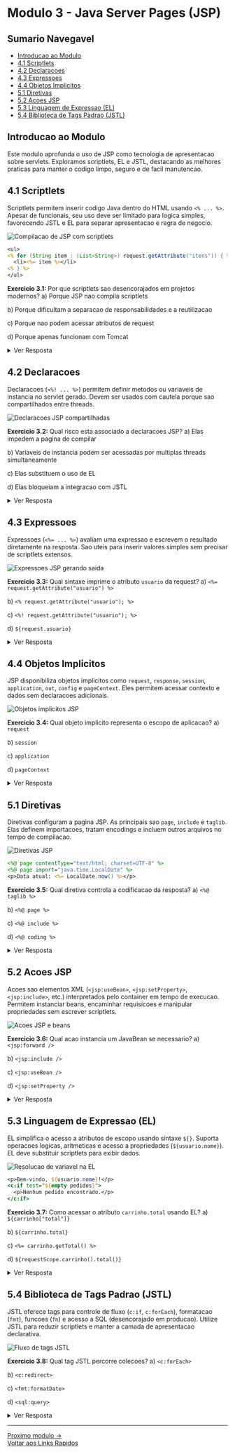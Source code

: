 # Modulo 3 - Java Server Pages (JSP)

## Sumario Navegavel
- [Introducao ao Modulo](#introducao-ao-modulo)
- [4.1 Scriptlets](#41-scriptlets)
- [4.2 Declaracoes](#42-declaracoes)
- [4.3 Expressoes](#43-expressoes)
- [4.4 Objetos Implicitos](#44-objetos-implicitos)
- [5.1 Diretivas](#51-diretivas)
- [5.2 Acoes JSP](#52-acoes-jsp)
- [5.3 Linguagem de Expressao (EL)](#53-linguagem-de-expressao-el)
- [5.4 Biblioteca de Tags Padrao (JSTL)](#54-biblioteca-de-tags-padrao-jstl)

## Introducao ao Modulo
Este modulo aprofunda o uso de JSP como tecnologia de apresentacao sobre servlets. Exploramos scriptlets, EL e JSTL, destacando as melhores praticas para manter o codigo limpo, seguro e de facil manutencao.

## 4.1 Scriptlets
Scriptlets permitem inserir codigo Java dentro do HTML usando `<% ... %>`. Apesar de funcionais, seu uso deve ser limitado para logica simples, favorecendo JSTL e EL para separar apresentacao e regra de negocio.

![Compilacao de JSP com scriptlets](../imagens/scriptlet_flow.svg)

```jsp
<ul>
<% for (String item : (List<String>) request.getAttribute("itens")) { %>
  <li><%= item %></li>
<% } %>
</ul>
```

**Exercicio 3.1:** Por que scriptlets sao desencorajados em projetos modernos?
a) Porque JSP nao compila scriptlets

b) Porque dificultam a separacao de responsabilidades e a reutilizacao

c) Porque nao podem acessar atributos de request

d) Porque apenas funcionam com Tomcat

<details>
<summary>Ver Resposta</summary>

**Resposta:** b) Porque dificultam a separacao de responsabilidades e a reutilizacao

**Explicacao:** Scriptlets misturam Java e HTML, reduzindo clareza e dificultando manutencao. Tecnicas mais modernas usam JSTL, EL e frameworks MVC.
</details>

## 4.2 Declaracoes
Declaracoes (`<%! ... %>`) permitem definir metodos ou variaveis de instancia no servlet gerado. Devem ser usados com cautela porque sao compartilhados entre threads.

![Declaracoes JSP compartilhadas](../imagens/declaracoes_jsp.svg)

**Exercicio 3.2:** Qual risco esta associado a declaracoes JSP?
a) Elas impedem a pagina de compilar

b) Variaveis de instancia podem ser acessadas por multiplas threads simultaneamente

c) Elas substituem o uso de EL

d) Elas bloqueiam a integracao com JSTL

<details>
<summary>Ver Resposta</summary>

**Resposta:** b) Variaveis de instancia podem ser acessadas por multiplas threads simultaneamente

**Explicacao:** Declaracoes sao convertidas em membros do servlet e compartilhadas; sem sincronizacao, podem ocorrer race conditions.
</details>

## 4.3 Expressoes
Expressoes (`<%= ... %>`) avaliam uma expressao e escrevem o resultado diretamente na resposta. Sao uteis para inserir valores simples sem precisar de scriptlets extensos.

![Expressoes JSP gerando saida](../imagens/expressoes_jsp.svg)

**Exercicio 3.3:** Qual sintaxe imprime o atributo `usuario` da request?
a) `<%= request.getAttribute("usuario") %>`

b) `<% request.getAttribute("usuario"); %>`

c) `<%! request.getAttribute("usuario"); %>`

d) `${request.usuario}`

<details>
<summary>Ver Resposta</summary>

**Resposta:** a) `<%= request.getAttribute("usuario") %>`

**Explicacao:** A sintaxe `<%=` imprime o resultado diretamente na resposta. Opcao d) utiliza EL, que tambem funciona, mas nao segue o formato de scriptlet.
</details>

## 4.4 Objetos Implicitos
JSP disponibiliza objetos implicitos como `request`, `response`, `session`, `application`, `out`, `config` e `pageContext`. Eles permitem acessar contexto e dados sem declaracoes adicionais.

![Objetos implicitos JSP](../imagens/objetos_implicitos_jsp.svg)

**Exercicio 3.4:** Qual objeto implicito representa o escopo de aplicacao?
a) `request`

b) `session`

c) `application`

d) `pageContext`

<details>
<summary>Ver Resposta</summary>

**Resposta:** c) `application`

**Explicacao:** `application` referencia o `ServletContext`, compartilhado por toda a aplicacao. `request` e por requisicao, `session` por usuario e `pageContext` por pagina.
</details>

## 5.1 Diretivas
Diretivas configuram a pagina JSP. As principais sao `page`, `include` e `taglib`. Elas definem importacoes, tratam encodings e incluem outros arquivos no tempo de compilacao.

![Diretivas JSP](../imagens/diretivas_jsp.svg)

```jsp
<%@ page contentType="text/html; charset=UTF-8" %>
<%@ page import="java.time.LocalDate" %>
<p>Data atual: <%= LocalDate.now() %></p>
```

**Exercicio 3.5:** Qual diretiva controla a codificacao da resposta?
a) `<%@ taglib %>`

b) `<%@ page %>`

c) `<%@ include %>`

d) `<%@ coding %>`

<details>
<summary>Ver Resposta</summary>

**Resposta:** b) `<%@ page %>`

**Explicacao:** A diretiva `page` permite definir `contentType`, `pageEncoding` e importacoes. `taglib` registra bibliotecas de tags, `include` inclui arquivos.
</details>

## 5.2 Acoes JSP
Acoes sao elementos XML (`<jsp:useBean>`, `<jsp:setProperty>`, `<jsp:include>`, etc.) interpretados pelo container em tempo de execucao. Permitem instanciar beans, encaminhar requisicoes e manipular propriedades sem escrever scriptlets.

![Acoes JSP e beans](../imagens/acoes_jsp.svg)

**Exercicio 3.6:** Qual acao instancia um JavaBean se necessario?
a) `<jsp:forward />`

b) `<jsp:include />`

c) `<jsp:useBean />`

d) `<jsp:setProperty />`

<details>
<summary>Ver Resposta</summary>

**Resposta:** c) `<jsp:useBean />`

**Explicacao:** `jsp:useBean` localiza ou cria um bean no escopo solicitado. `jsp:setProperty` atribui valores, `jsp:forward` encaminha requisicoes e `jsp:include` inclui recursos.
</details>

## 5.3 Linguagem de Expressao (EL)
EL simplifica o acesso a atributos de escopo usando sintaxe `${}`. Suporta operacoes logicas, aritmeticas e acesso a propriedades (`${usuario.nome}`). EL deve substituir scriptlets para exibir dados.

![Resolucao de variavel na EL](../imagens/el_diagrama_resolucao.svg)

```jsp
<p>Bem-vindo, ${usuario.nome}!</p>
<c:if test="${empty pedidos}">
  <p>Nenhum pedido encontrado.</p>
</c:if>
```

**Exercicio 3.7:** Como acessar o atributo `carrinho.total` usando EL?
a) `${carrinho["total"]}`

b) `${carrinho.total}`

c) `<%= carrinho.getTotal() %>`

d) `${requestScope.carrinho().total()}`

<details>
<summary>Ver Resposta</summary>

**Resposta:** b) `${carrinho.total}`

**Explicacao:** EL usa notacao ponto para acessar propriedades JavaBean. Opcao a) tambem funcionaria, mas notacao ponto e mais comum. Opcao c) e scriptlet; d) usa sintaxe invalida.
</details>

## 5.4 Biblioteca de Tags Padrao (JSTL)
JSTL oferece tags para controle de fluxo (`c:if`, `c:forEach`), formatacao (`fmt`), funcoes (`fn`) e acesso a SQL (desencorajado em producao). Utilize JSTL para reduzir scriptlets e manter a camada de apresentacao declarativa.

![Fluxo de tags JSTL](../imagens/fluxo_jstl_tags.svg)

**Exercicio 3.8:** Qual tag JSTL percorre colecoes?
a) `<c:forEach>`

b) `<c:redirect>`

c) `<fmt:formatDate>`

d) `<sql:query>`

<details>
<summary>Ver Resposta</summary>

**Resposta:** a) `<c:forEach>`

**Explicacao:** `c:forEach` itera listas e arrays, permitindo acesso a cada item. `c:redirect` redireciona, `fmt:formatDate` formata datas e `sql:query` executa SQL.
</details>

---

[Proximo modulo ->](modulo_04_arquitetura_mvc_e_padroes_de_projeto.md)  
[Voltar aos Links Rapidos](../README.md#links-rapidos)
